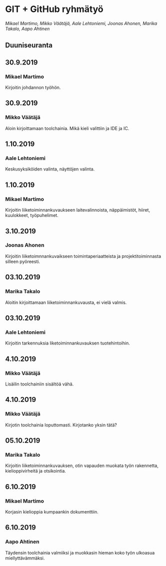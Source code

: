  # GIT + GitHub ryhmätyö
 ###### Mikael Martimo, Mikko Väätäjä, Aale Lehtoniemi, Joonas Ahonen, Marika Takalo, Aapo Ahtinen
 ## Duuniseuranta



 
 ## 30.9.2019 
 ### Mikael Martimo
 Kirjoitin johdannon työhön.
 
 ## 30.9.2019
 ### Mikko Väätäjä
 Aloin kirjoittamaan toolchainia. Mikä kieli valittiin ja IDE ja IC.
 
 ## 1.10.2019
 ### Aale Lehtoniemi
 Keskusyksiköiden valinta, näyttöjen valinta.
 
 ## 1.10.2019
 ### Mikael Martimo
 Kirjoitin liiketoiminnankuvaukseen laitevalinnoista, näppäimistöt, hiiret, kuulokkeet, työpuhelimet.
 
 ## 3.10.2019
 ### Joonas Ahonen
 Kirjoitin liiketoimnnankuvaikseen toimintaperiaatteista ja projektitoiminnasta silleen pyöreesti.


 ## 03.10.2019
 ### Marika Takalo
 Aloitin kirjoittamaan liiketoiminnankuvausta, ei vielä valmis.

 ## 03.10.2019
 ### Aale Lehtoniemi
 Kirjoitin tarkennuksia liketoiminnankuvauksen tuotehintoihin.
 
 ## 4.10.2019
 ### Mikko Väätäjä
 Lisäilin toolchainiin sisältöä vähä.
 
 ## 4.10.2019
 ### Mikko Väätäjä
 Kirjotin toolchainia loputtomasti. Kirjotanko yksin tätä?
 
 ## 05.10.2019
 ### Marika Takalo
 Kirjoitin liiketoiminnankuvauksen, otin vapauden muokata työn rakennetta, kielioppivirheitä ja otsikointia.
 
 ## 6.10.2019
 ### Mikael Martimo
 Korjasin kielioppia kumpaankin dokumenttiin.
 
 ## 6.10.2019
 ### Aapo Ahtinen
 Täydensin toolchainia valmiiksi ja muokkasin hieman koko työn ulkoasua miellyttävämmäksi.